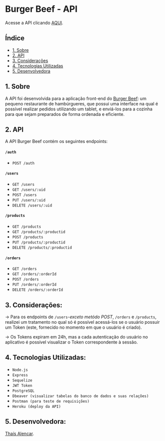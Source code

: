 # Burger Beef - API

Acesse a API clicando [AQUI](https://apiburgerbeef.herokuapp.com/).

## Índice

* [1. Sobre](#1-sobre)
* [2. API](#2-api)
* [3. Considerações](#3-consideracoes)
* [4. Tecnologias Utilizadas](#5-tecnologias-utilizadas)
* [5. Desenvolvedora](#5-desenvolvedora)


## 1. Sobre

A API foi desenvolvida para a aplicação front-end do [Burger Beef](https://burger-beef02.vercel.app/): um pequeno restaurante de hambúrgueres, que possui uma interface na qual é possível realizar pedidos utilizando um tablet, e enviá-los para a cozinha para que sejam preparados de forma ordenada e eficiente.

## 2. API

A API Burger Beef contém os seguintes endpoints:

####  `/auth`

* `POST /auth`

####  `/users`

* `GET /users`
* `GET /users/:uid`
* `POST /users`
* `PUT /users/:uid`
* `DELETE /users/:uid`

#### `/products`

* `GET /products`
* `GET /products/:productid`
* `POST /products`
* `PUT /products/:productid`
* `DELETE /products/:productid`

####  `/orders`

* `GET /orders`
* `GET /orders/:orderId`
* `POST /orders`
* `PUT /orders/:orderId`
* `DELETE /orders/:orderId`

## 3. Considerações:

-> Para os endpoints de `/users`-*exceto metódo POST*, `/orders` e `/products`, realizei um tratamento no qual só é possível acessá-los se o usuário possuir um Token (este, fornecido no momento em que o usuário é criado). 

-> Os Tokens expiram em 24h, mas a cada autenticação do usuário no aplicativo é possível visualizar o Token correspondente à sessão.

## 4. Tecnologias Utilizadas:

* `Node.js`
* `Express`
* `Sequelize`
* `JWT Token`
* `PostgreSQL`
* `Dbeaver (visualizar tabelas do banco de dados e suas relações)`
* `Postman (para teste de requisições)`
* `Heroku (deploy da API)`

## 5. Desenvolvedora:

 [Thaís Alencar](https://github.com/alencartha).





